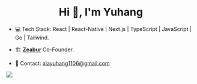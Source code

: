<h1 align="center">Hi 👋, I'm Yuhang</h1>

- 💻 Tech Stack: React | React-Native | Next.js | TypeScript | JavaScript | Go | Tailwind.

- 🏗️ [**Zeabur**](https://github.com/zeabur) Co-Founder.

- 📮 Contact: xiayuhang1106@gmail.com 

![](https://pixel-profile.vercel.app/api/github-stats?username=MichaelYuhe&screen_effect=true&background=linear-gradient(to%20bottom%20right%2C%20%232aeeff%2C%20%235580eb))
